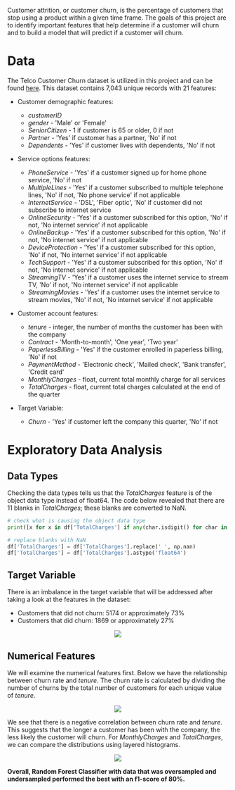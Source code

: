 Customer attrition, or customer churn, is the percentage of customers that stop using a product within a given time frame. The goals of this project are to identify important features that help determine if a customer will churn and to build a model that will predict if a customer will churn. 

# Data
The Telco Customer Churn dataset is utilized in this project and can be found [here](https://www.kaggle.com/blastchar/telco-customer-churn). This dataset contains 7,043 unique records with 21 features:
* Customer demographic features:
  * _customerID_
  * _gender_ - 'Male' or 'Female'
  * _SeniorCitizen_ - 1 if customer is 65 or older, 0 if not
  * _Partner_ - 'Yes' if customer has a partner, 'No' if not
  * _Dependents_ - 'Yes' if customer lives with dependents, 'No' if not
  
* Service options features:
  * _PhoneService_ - 'Yes' if a customer signed up for home phone service, 'No' if not
  * _MultipleLines_ - 'Yes' if a customer subscribed to multiple telephone lines, 'No' if not, 'No phone service' if not applicable
  * _InternetService_ - 'DSL', 'Fiber optic', 'No' if customer did not subscribe to internet service
  * _OnlineSecurity_ - 'Yes' if a customer subscribed for this option, 'No' if not, 'No internet service' if not applicable
  * _OnlineBackup_ - 'Yes' if a customer subscribed for this option, 'No' if not, 'No internet service' if not applicable
  * _DeviceProtection_ - 'Yes' if a customer subscribed for this option, 'No' if not, 'No internet service' if not applicable
  * _TechSupport_ - 'Yes' if a customer subscribed for this option, 'No' if not, 'No internet service' if not applicable
  * _StreamingTV_ - 'Yes' if a customer uses the internet service to stream TV, 'No' if not, 'No internet service' if not applicable
  * _StreamingMovies_ - 'Yes' if a customer uses the internet service to stream movies, 'No' if not, 'No internet service' if not applicable

* Customer account features:
  * _tenure_ - integer, the number of months the customer has been with the company
  * _Contract_ - 'Month-to-month', 'One year', 'Two year'
  * _PaperlessBilling_ - 'Yes' if the customer enrolled in paperless billing, 'No' if not
  * _PaymentMethod_ - 'Electronic check', 'Mailed check', 'Bank transfer', 'Credit card'
  * _MonthlyCharges_ - float, current total monthly charge for all services
  * _TotalCharges_ - float, current total charges calculated at the end of the quarter

* Target Variable:
  * _Churn_ - 'Yes' if customer left the company this quarter, 'No' if not

# Exploratory Data Analysis
## Data Types
Checking the data types tells us that the _TotalCharges_ feature is of the object data type instead of float64. The code below revealed that there are 11 blanks in _TotalCharges_; these blanks are converted to NaN. 

```python
# check what is causing the object data type
print([x for x in df['TotalCharges'] if any(char.isdigit() for char in x) == False])
```
```python
# replace blanks with NaN
df['TotalCharges'] = df['TotalCharges'].replace(' ', np.nan)
df['TotalCharges'] = df['TotalCharges'].astype('float64')
```
## Target Variable
There is an imbalance in the target variable that will be addressed after taking a look at the features in the dataset:
* Customers that did not churn: 5174 or approximately 73%
* Customers that did churn: 1869 or approximately 27%

<p align="center">
  <img src="https://user-images.githubusercontent.com/71897317/129407180-597f927c-373b-42b6-bd72-92fba58b6a7c.png"/>
</p>

<!--![churndistribution](https://user-images.githubusercontent.com/71897317/129407180-597f927c-373b-42b6-bd72-92fba58b6a7c.png)-->

## Numerical Features
We will examine the numerical features first. Below we have the relationship between churn rate and _tenure_. The churn rate is calculated by dividing the number of churns by the total number of customers for each unique value of _tenure_. 

<p align="center">
  <img src="https://user-images.githubusercontent.com/71897317/128102861-5776b9f4-c6bc-403d-b144-9e2c551e2815.png"/>
</p>

<!--![churnvtenure](https://user-images.githubusercontent.com/71897317/128102861-5776b9f4-c6bc-403d-b144-9e2c551e2815.png)--> 

We see that there is a negative correlation between churn rate and _tenure_. This suggests that the longer a customer has been with the company, the less likely the customer will churn. For _MonthlyCharges_ and _TotalCharges_, we can compare the distributions using layered histograms.

<p align="center">
  <img src="https://user-images.githubusercontent.com/71897317/129407964-d845048a-480e-42dd-b58f-96ec369f0b07.png"/>
</p>

<!--![layeredhist](https://user-images.githubusercontent.com/71897317/129407964-d845048a-480e-42dd-b58f-96ec369f0b07.png)-->

<!--

Above we have the pairwise relationships between _Churn_ and the numerical features. There is a difference in variance, medians, 25th percentile and 75th percentile within each plot. It appears that these features may be relevant when investigating churn. We can use two-sample t-tests to test whether the means for each group within the features are different. The p-values for all three t-tests were nearly 0 therefore there is enough evidence to conclude there is a difference in the means. 

```python
# t-tests
from pingouin import ttest

no = data[data['Churn']=='No']
yes = data[data['Churn']=='Yes']

print('Tenure:', ttest(no['tenure'], yes['tenure'])['p-val'])
print('')
print('Monthly Charges:', ttest(no['MonthlyCharges'], yes['MonthlyCharges'])['p-val'])
print('')
print('Total Charges:', ttest(no['TotalCharges'], yes['TotalCharges'])['p-val'])
```

Next we can take a look at the churn rate breakdown for demographic features: 

![democharts](https://user-images.githubusercontent.com/71897317/128217083-35d88026-0f7e-4572-b16a-74288fd7ed0a.png)

gender | No | Yes | Churn %
-------|----|-----|--------
Female | 2544 | 939 | 26.96
Male | 2619 | 930 | 26.20

SeniorCitizen | No | Yes | Churn %
--------------|----|-----|--------
False | 4497 | 1393 | 23.65
True | 666 | 476 | 41.68

Partner | No | Yes | Churn %
--------|----|-----|--------
False | 2439 | 1200 | 32.98
True | 2724 | 669 | 19.72

Dependents | No | Yes | Churn %
-----------|----|-----|--------
False | 3390 | 1543 | 31.28
True | 1773 | 326 | 15.53

_gender_ appears to be the only demographic feature where the churn rate for each class are not so different. Customers who are 65 or older are approximately 2.3 times more likely to churn than customers who are not. Customers who do not have a partner are approximately 2 times more likely to churn than customers who do have partners. Customers that do not have dependents are 2.4 times more likely to churn than customers who live with dependents. The churn rate for the rest of the categorical variables are below. For a majority of the features, we can see that the churn rate varies for the categories within the features.

![part1](https://user-images.githubusercontent.com/71897317/128215143-270e9a4f-8d9e-486e-b8a5-8f44af84c05b.png)

![part2](https://user-images.githubusercontent.com/71897317/128216307-17c397e1-973b-4f8f-8532-7a7228d81a04.png)

Now we can address the imbalanced target variable. In this dataset there are 5,163 customers that did not churn and 1,869 customers that did churn. We will take two steps to try to overcome the imbalance: 
1. Use f1-score to measure the accuracy of the models
2. Combine random oversampling and random undersampling 

This resulted in a new dataset that consists of 6,968 records with 3,871 customers that did not churn and 3,097 customers that did churn. Information on the f1-score can be found [here](https://deepai.org/machine-learning-glossary-and-terms/f-score). A tutorial for random oversampling and undersampling can be found [here](https://machinelearningmastery.com/random-oversampling-and-undersampling-for-imbalanced-classification/).

# Feature Selection with scikit-learn

With the modified dataset, we can begin our feature selection using scikit-learn. First we split the dataset into X (independent variables) and y (target variable), then we can encode all of the categorical features. We have seven categorical features that are binary and will be encoded using label encoding: _Churn, gender, SeniorCitizen, Partner, Dependents, PhoneService_, and _PaperlessBilling_. The remaining categorical features will be encoded using one-hot-encoding: _MultipleLines, InternetService, OnlineSecurity, OnlineBackup, DeviceProtection, TechSupport, StreamingTV, StreamingMovies, Contract_, and _PaymentMethod_. We then split the dataset into training and testing sets using the train_test_split function from scikit-learn and scale the features as well:

```python
from sklearn.model_selection import train_test_split
from sklearn.preprocessing import StandardScaler

# 70/30 train/test split:
X_train, X_test, y_train, y_test = train_test_split(X, y, test_size=0.3, random_state=1, stratify=y)

# scale features:
stdsc = StandardScaler()
X_train_std = stdsc.fit_transform(X_train)
X_test_std = stdsc.transform(X_test)
```
Next we can reduce the dimensionality of the dataset and select features that will result in the most optimal model using sequential backward selection (SBS). Information on SBS can be found [here](https://vitalflux.com/sequential-backward-feature-selection-python-example/). We run SBS on each model and plot the f1-score that was calculated as SBS removed features.

### Logistic Regression
The first model to be trained is Logistic Regression:

```python
from sklearn.linear_model import LogisticRegression

lr = LogisticRegression(random_state=1)
lr.fit(X_train_std, y_train)
lr_pred = lr.predict(X_test_std)
```

The f1-score with all features for this model is 0.739. The classification report and confusion matrix are as follows:

 | | precision | recall | f1-score | support
 ---------|-----------|--------|----------|---------
 0 | 0.80 | 0.77 | 0.78 | 1162
 1 | 0.72 | 0.75 | 0.74 | 929
 accuracy | | | 0.76 | 2091
 macro avg | 0.76 | 0.76 | 0.76 | 2091
 weighted avg | 0.76 | 0.76 | 0.76 | 2091
 
 <p align="center">
  <img src="https://user-images.githubusercontent.com/71897317/128237256-736f38d0-6240-4829-afc2-b634eaa41ccb.png" width="350"/>
</p>
 <!--![lr-cm](https://user-images.githubusercontent.com/71897317/128237256-736f38d0-6240-4829-afc2-b634eaa41ccb.png)-->

<!--

We see that that the true label 1, or 'Yes', was incorrectly predicted as 0, or 'No', 228 times. We also see that the true label 0 was incorrectly predicted as 1 268 times. Running SBS on the trained Logistic Regression model and plotting the f1-score will allow us to choose the optimal number of features for our model. Here is the resulting plot from SBS on Logistic Regression: 

<p align="center">
  <img src="https://user-images.githubusercontent.com/71897317/128228179-b87171c8-358b-425b-9176-223781554440.png"/>
</p>
<!--![lr-SBS](https://user-images.githubusercontent.com/71897317/128228179-b87171c8-358b-425b-9176-223781554440.png)-->

<!--

It appears that 9 features is the lowest number of features that will result in the highest f1-score. We can take a look at what those 9 features are by printing the indices from SBS and finding the corresponding features from the data frame. The features are _SeniorCitizen, tenure, PhoneService, TotalCharges, OnlineBackup_Online Backup, TechSupport_Tech Support, Contract_One year, Contract_Two year_, and _PaymentMethod_Electronic check_.

### Support Vector Machine

We can repeat the process for the Support Vector Machine (SVM) model: 

```python
from sklearn.svm import SVC

svm = SVC(random_state=1)
svm.fit(X_train_std, y_train)
svm_pred = svm.predict(X_test_std)
```
The f1-score with all features for this model is 0.741. The classification report and confusion matrix are as follows:

 | | precision | recall | f1-score | support
 ---------|-----------|--------|----------|---------
 0 | 0.80 | 0.77 | 0.78 | 1162
 1 | 0.72 | 0.76 | 0.74 | 929
 accuracy | | | 0.76 | 2091
 macro avg | 0.76 | 0.76 | 0.76 | 2091
 weighted avg | 0.77 | 0.76 | 0.76 | 2091
 
<p align="center">
  <img src="https://user-images.githubusercontent.com/71897317/128239777-255f73e0-0564-409f-b6a5-2a2431850409.png" width="350"/>
</p>
 <!--![svm-cm](https://user-images.githubusercontent.com/71897317/128239777-255f73e0-0564-409f-b6a5-2a2431850409.png)-->

<!--

There is not much difference in the metrics between the SVM model and Logistic Regression model. From the confusion matrix, we see that that the true label 1, or 'Yes', was incorrectly predicted as 0, or 'No', 222 times. We also see that the true label 0 was incorrectly predicted as 1 273 times. Running SBS on the trained SVM model and plotting the f1-score will allow us to choose the optimal number of features for our model. Here is the resulting plot for SBS on SVM: 
 
<p align="center">
  <img src="https://user-images.githubusercontent.com/71897317/128228250-c5c029a9-bc2e-4c73-90f5-c881b3c58c8e.png"/>
</p>
<!--![svm-SBS](https://user-images.githubusercontent.com/71897317/128228250-c5c029a9-bc2e-4c73-90f5-c881b3c58c8e.png)-->

<!--

It appears that 12 features is the lowest number of features that will result in the highest f1-score. The features are _SeniorCitizen, Partner, tenure, PaperlessBilling, MonthlyCharges, MultipleLines_Single Line, DeviceProtection_No Device Protection, TechSupport_Tech Support, Contract_One year, Contract_Two year, PaymentMethod_Credit card (automatic)_, and _PaymentMethod_Electronic check_.

### Random Forest Classifier

We repeat the steps one final time for Random Forest Classifier model:

```python
from sklearn.ensemble import RandomForestClassifier

rf = RandomForestClassifier(random_state=1)
rf.fit(X_train_std, y_train)
rf_pred = rf.predict(X_test_std)
```
The f1-score with all features for this model is 0.804. The classification report and confusion matrix are as follows:

 | | precision | recall | f1-score | support
 ---------|-----------|--------|----------|---------
 0 | 0.86 | 0.81 | 0.83 | 1162
 1 | 0.78 | 0.83 | 0.80 | 929
 accuracy | | | 0.82 | 2091
 macro avg | 0.82 | 0.82 | 0.82 | 2091
 weighted avg | 0.82 | 0.82 | 0.82 | 2091

<p align="center">
  <img src="https://user-images.githubusercontent.com/71897317/128240798-b442d31f-9d1f-4577-95b9-fe5b62c5ffcf.png" width="350"/>
</p>
<!--![rf-cm](https://user-images.githubusercontent.com/71897317/128240798-b442d31f-9d1f-4577-95b9-fe5b62c5ffcf.png)-->

<!--

With the Random Forest Classifier model, there is an improvement in the f1-score as well as accuracy. From the confusion matrix, we see that that the true label 1, or 'Yes', was incorrectly predicted as 0, or 'No', 158 times. We also see that the true label 0 was incorrectly predicted as 1 218 times. Running SBS on the trained Random Forest Classifier model and plotting the f1-score will allow us to choose the optimal number of features for our model. Here is the resulting plot for SBS on Random Forest: 

<p align="center">
  <img src="https://user-images.githubusercontent.com/71897317/128228363-22fd559c-03e2-45fd-b793-d71f31ddb4cd.png"/>
</p>
<!--![rf-SBS](https://user-images.githubusercontent.com/71897317/128228363-22fd559c-03e2-45fd-b793-d71f31ddb4cd.png)-->

<!--

It appears that 16 features is the lowest number of features that will result in the highest f1-score. The features are _SeniorCitizen, Partner, PaperlessBilling, MonthlyCharges, TotalCharges, MultipleLines_Single Line, InternetService_No internet service, OnlineBackup_Online Back up, DeviceProtection_No internet service, StreamingTV_Not Streaming TV, StreamingTV_Streaming TV, StreamingMovies_Not Streaming Movies, StreamingMoves_Streaming Movies, Contract_Two year, PaymentMethod_Credit card (automatic)_, and _PaymentMethod_Electronic check_.

**Features that were chose across all classifiers: _Contract_Two year, PaymentMethod_Electronic check_, and _SeniorCitizen_.**

**Features that did not appear in any of the chosen optimal models: _Dependents, InternetService_Fiber optic, MultipleLines_No phone service, OnlineBackup_No internet service, OnlineSecurity_No internet service, OnlineSecurity_Online Security, PaymentMethod_Mailed check, TechSupport_No internet service_, and, _gender_.**

*It is worth noting that the features that were chosen/not chosen across all classifiers may change depending on the records selected in the oversampling/undersampling step.* 

# Model Selection with PyCaret
For the second goal of this project, PyCaret is employed to train various models, choose the best model, tune the chosen model, and see how it performs. Implementing PyCaret:

```python
from pycaret.classification import *
clf = setup(data, target='Churn', ignore_features=['customerID']
best_model = compare_models(sort='F1')
```
PyCaret classification is used on both the original data and the dataset created through oversampling and undersampling in order to compare the results. Below, we have the output for _compare_models_ on the original dataset on the left and the output for _compare_models_ on the sampling dataset on the right. We can see that the highest f1-score for the original datset was 0.6250 with the Naive Bayes model and the highest f1-score for the sampling dataset was 0.7991 with the Random Forest Classifier.

<p align="center">
  <img src="https://user-images.githubusercontent.com/71897317/128246747-1db36807-8af8-454d-940e-907900716520.png" width="300"/>
  <img src="https://user-images.githubusercontent.com/71897317/128245796-fcde595b-0143-4deb-9c97-045c4cc45a44.png" width="300"/>
</p>
<!--![compare](https://user-images.githubusercontent.com/71897317/128246747-1db36807-8af8-454d-940e-907900716520.png)
![compare_samp](https://user-images.githubusercontent.com/71897317/128245796-fcde595b-0143-4deb-9c97-045c4cc45a44.png)-->

<!--

Looking at the confusion matrices, we can see how the sampling dataset resulted in better classifications for the dataset. Below, we have the confusion matrix for the original dataset on the left and the confusion matrix for the sampling dataset on the right.

<p align="center">
  <img src="https://user-images.githubusercontent.com/71897317/128246973-f2670e67-d45d-48b8-9361-a864016a6c77.png" width="300"/>
  <img src="https://user-images.githubusercontent.com/71897317/128246070-22f7c82f-3920-4f8e-a955-ea2a4ba89459.png" width="300"/>
</p>
<!--![confmat](https://user-images.githubusercontent.com/71897317/128246973-f2670e67-d45d-48b8-9361-a864016a6c77.png)
![confmat_samp](https://user-images.githubusercontent.com/71897317/128246070-22f7c82f-3920-4f8e-a955-ea2a4ba89459.png)-->

<!--

Although the f1-score was the metric focused on throughout the project, overall accuracy is worth taking a look at using ROC curves. Below we have the ROC curve for the original dataset on the left and the ROC curve for the sampling dataset on the right. We can see that the dataset created with oversampling and undersampling had better accuracy. 

<p align="center">
  <img src="https://user-images.githubusercontent.com/71897317/128247063-2bd32b6b-235f-4988-af06-b3d668f18959.png" width="300"/>
  <img src="https://user-images.githubusercontent.com/71897317/128246171-01161e49-e222-4f4c-8e68-ed6e0096efdd.png" width="300"/>
</p>
<!--![AUC](https://user-images.githubusercontent.com/71897317/128247063-2bd32b6b-235f-4988-af06-b3d668f18959.png)
![AUC_samp](https://user-images.githubusercontent.com/71897317/128246171-01161e49-e222-4f4c-8e68-ed6e0096efdd.png)-->

**Overall, Random Forest Classifier with data that was oversampled and undersampled performed the best with an f1-score of 80%.**
